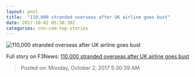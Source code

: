 ```yaml
---
layout: post
title:  "110,000 stranded overseas after UK airline goes bust"
date: 2017-10-02 05:30:39Z
categories: cnn-com-top-stories
---
```


![110,000 stranded overseas after UK airline goes bust](http://i2.cdn.turner.com/money/dam/assets/171001234430-monarch-airlines-780x439.jpg)




Full story on F3News: [110,000 stranded overseas after UK airline goes bust](http://www.f3nws.com/n/DpeJQ)

> Posted on: Monday, October 2, 2017 5:30:39 AM
